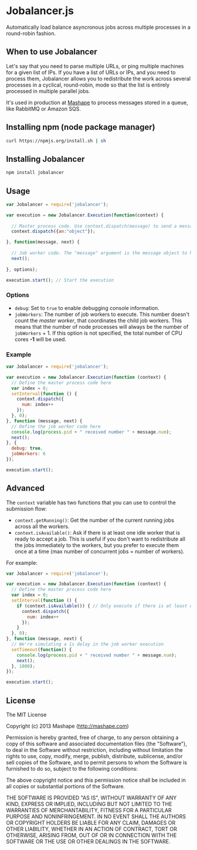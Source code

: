 # Jobalancer.js

Automatically load balance asyncronous jobs across multiple processes in a round-robin fashion.

## When to use Jobalancer

Let's say that you need to parse multiple URLs, or ping multiple machines for a given list of IPs. If you have a list of URLs or IPs, and you need to process them, Jobalancer allows you to redistribute the work across several processes in a cyclical, round-robin, mode so that the list is entirely processed in multiple parallel jobs.

It's used in production at [Mashape](https://www.mashape.com) to process messages stored in a queue, like RabbitMQ or Amazon SQS.

## Installing npm (node package manager)

```bash
curl https://npmjs.org/install.sh | sh
```

## Installing Jobalancer

```bash
npm install jobalancer
```

## Usage

```javascript
var Jobalancer = require('jobalancer');

var execution = new Jobalancer.Execution(function(context) {
	
  // Master process code. Use context.dispatch(message) to send a message to a job worker.
  context.dispatch({an:"object"});

}, function(message, next) {
	
  // Job worker code. The "message" argument is the message object to handle. Call next() when the operation has been completed.
  next();
	
}, options);

execution.start(); // Start the execution
```

### Options

* `debug`: Set to `true` to enable debugging console information.
* `jobWorkers`: The number of job workers to execute. This number doesn't count the *master worker*, that coordinates the child job workers. This means that the number of node processes will always be the number of `jobWorkers` + 1. If this option is not specified, the total number of CPU cores **-1** will be used.

### Example

```javascript
var Jobalancer = require('jobalancer');

var execution = new Jobalancer.Execution(function (context) {
  // Define the master process code here
  var index = 0;
  setInterval(function () {
    context.dispatch({
      num: index++
    });
  }, 0);
}, function (message, next) {
  // Define the job worker code here
  console.log(process.pid + " received number " + message.num);
  next();
}, {
  debug: true, 
  jobWorkers: 6
});

execution.start();
```

## Advanced

The `context` variable has two functions that you can use to control the submission flow:

* `context.getRunning()`: Get the number of the current running jobs across all the workers.
* `context.isAvailable()`: Ask if there is at least one idle worker that is ready to accept a job. This is useful if you don't want to redistribute all the jobs immediately to the workers, but you prefer to execute them once at a time (max number of concurrent jobs = number of workers).

For example:

```javascript
var Jobalancer = require('jobalancer');

var execution = new Jobalancer.Execution(function (context) {
  // Define the master process code here
  var index = 0;
  setInterval(function () {
	if (context.isAvailable()) { // Only execute if there is at least one job worker available
      context.dispatch({
        num: index++
      });
    }
  }, 0);
}, function (message, next) {
  // We're simulating a 1s delay in the job worker execution
  setTimeout(function() {
    console.log(process.pid + " received number " + message.num);
    next();
  }, 1000);
});

execution.start();
```

## License

The MIT License

Copyright (c) 2013 Mashape (http://mashape.com)

Permission is hereby granted, free of charge, to any person obtaining
a copy of this software and associated documentation files (the
"Software"), to deal in the Software without restriction, including
without limitation the rights to use, copy, modify, merge, publish,
distribute, sublicense, and/or sell copies of the Software, and to
permit persons to whom the Software is furnished to do so, subject to
the following conditions:

The above copyright notice and this permission notice shall be
included in all copies or substantial portions of the Software.

THE SOFTWARE IS PROVIDED "AS IS", WITHOUT WARRANTY OF ANY KIND,
EXPRESS OR IMPLIED, INCLUDING BUT NOT LIMITED TO THE WARRANTIES OF
MERCHANTABILITY, FITNESS FOR A PARTICULAR PURPOSE AND
NONINFRINGEMENT. IN NO EVENT SHALL THE AUTHORS OR COPYRIGHT HOLDERS BE
LIABLE FOR ANY CLAIM, DAMAGES OR OTHER LIABILITY, WHETHER IN AN ACTION
OF CONTRACT, TORT OR OTHERWISE, ARISING FROM, OUT OF OR IN CONNECTION
WITH THE SOFTWARE OR THE USE OR OTHER DEALINGS IN THE SOFTWARE.
